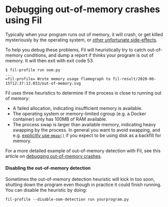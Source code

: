 # Debugging out-of-memory crashes using Fil

Typically when your program runs out of memory, it will crash, or get killed mysteriously by the operating system, or [other unfortunate side-effects](https://pythonspeed.com/articles/python-out-of-memory/).

To help you debug these problems, Fil will heuristically try to catch out-of-memory conditions, and dump a report if thinks your program is out of memory.
It will then exit with exit code 53.

```console
$ fil-profile run oom.py 
...
=fil-profile= Wrote memory usage flamegraph to fil-result/2020-06-15T12:37:13.033/out-of-memory.svg
```

Fil uses three heuristics to determine if the process is close to running out of memory:

* A failed allocation, indicating insufficient memory is available.
* The operating system or memory-limited cgroup (e.g. a Docker container) only has 100MB of RAM available.
* The process swap is larger than available memory, indicating heavy swapping by the process.
  In general you want to avoid swapping, and e.g. [explicitly use `mmap()`](https://pythonspeed.com/articles/mmap-vs-zarr-hdf5/) if you expect to be using disk as a backfill for memory.

For a more detailed example of out-of-memory detection with Fil, see this article on [debugging out-of-memory crashes](https://pythonspeed.com/articles/crash-out-of-memory/).

#### Disabling the out-of-memory detection

Sometimes the out-of-memory detection heuristic will kick in too soon, shutting down the program even though in practice it could finish running.
You can disable the heuristic by doing:

```console
fil-profile --disable-oom-detection run yourprogram.py
```
